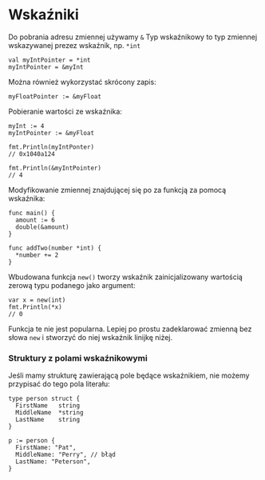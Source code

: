 # Wskaźniki

Do pobrania adresu zmiennej używamy `&`
Typ wskaźnikowy to typ zmiennej wskazywanej prezez wskaźnik, np. `*int`

```
val myIntPointer = *int
myIntPointer = &myInt
```

Można również wykorzystać skrócony zapis:
```
myFloatPointer := &myFloat
```

Pobieranie wartości ze wskaźnika:
```
myInt := 4
myIntPointer := &myFloat

fmt.Println(myIntPonter)
// 0x1040a124

fmt.Println(&myIntPointer)
// 4
```

Modyfikowanie zmiennej znajdującej się po za funkcją za pomocą wskaźnika:
```
func main() {
  amount := 6
  double(&amount)
}

func addTwo(number *int) {
  *number += 2
}
```

Wbudowana funkcja `new()` tworzy wskaźnik zainicjalizowany wartością zerową typu podanego jako argument:
```
var x = new(int)
fmt.Println(*x)
// 0
```
Funkcja te nie jest popularna. Lepiej po prostu zadeklarować zmienną bez słowa `new` i stworzyć do niej wskaźnik linijkę niżej.

### Struktury z polami wskaźnikowymi

Jeśli mamy strukturę zawierającą pole będące wskaźnikiem, nie możemy przypisać do tego pola literału:
```
type person struct {
  FirstName   string
  MiddleName  *string
  LastName    string
}

p := person {
  FirstName: "Pat",
  MiddleName: "Perry", // błąd
  LastName: "Peterson",
}
